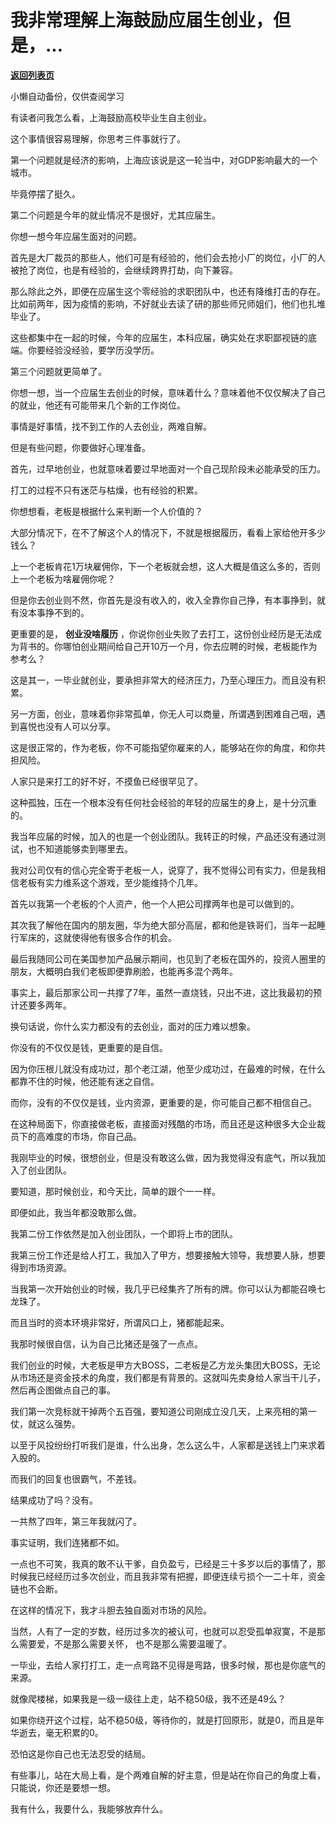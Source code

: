 # 我非常理解上海鼓励应届生创业，但是，...

[**返回列表页**](/gzh/记忆承载3)

小懒自动备份，仅供查阅学习

有读者问我怎么看，上海鼓励高校毕业生自主创业。  

  

这个事情很容易理解，你思考三件事就行了。  

  

第一个问题就是经济的影响，上海应该说是这一轮当中，对GDP影响最大的一个城市。  

  

毕竟停摆了挺久。  

  

第二个问题是今年的就业情况不是很好，尤其应届生。  

  

你想一想今年应届生面对的问题。  

  

首先是大厂裁员的那些人，他们可是有经验的，他们会去抢小厂的岗位，小厂的人被抢了岗位，也是有经验的，会继续跨界打劫，向下兼容。

  

那么除此之外，即便在应届生这个零经验的求职团队中，也还有降维打击的存在。比如前两年，因为疫情的影响，不好就业去读了研的那些师兄师姐们，他们也扎堆毕业了。

  

这些都集中在一起的时候，今年的应届生，本科应届，确实处在求职鄙视链的底端。你要经验没经验，要学历没学历。  

  

第三个问题就更简单了。  

  

你想一想，当一个应届生去创业的时候，意味着什么？意味着他不仅仅解决了自己的就业，他还有可能带来几个新的工作岗位。

  

事情是好事情，找不到工作的人去创业，两难自解。  

  

但是有些问题，你要做好心理准备。

  

首先，过早地创业，也就意味着要过早地面对一个自己现阶段未必能承受的压力。

  

打工的过程不只有迷茫与枯燥，也有经验的积累。

  

你想想看，老板是根据什么来判断一个人价值的？  

  

大部分情况下，在不了解这个人的情况下，不就是根据履历，看看上家给他开多少钱么？

  

上一个老板肯花1万块雇佣你，下一个老板就会想，这人大概是值这么多的，否则上一个老板为啥雇佣你呢？

  

但是你去创业则不然，你首先是没有收入的，收入全靠你自己挣，有本事挣到，就有没本事挣不到的。  

  

更重要的是， **创业没啥履历**
，你说你创业失败了去打工，这份创业经历是无法成为背书的。你哪怕创业期间给自己开10万一个月，你去应聘的时候，老板能作为参考么？  

  

这是其一，一毕业就创业，要承担非常大的经济压力，乃至心理压力。而且没有积累。  

  

另一方面，创业，意味着你非常孤单，你无人可以商量，所谓遇到困难自己咽，遇到喜悦也没有人可以分享。  

  

这是很正常的，作为老板，你不可能指望你雇来的人，能够站在你的角度，和你共担风险。  

  

人家只是来打工的好不好，不摸鱼已经很罕见了。

  

这种孤独，压在一个根本没有任何社会经验的年轻的应届生的身上，是十分沉重的。

  

我当年应届的时候，加入的也是一个创业团队。我转正的时候，产品还没有通过测试，也不知道能够卖到哪里去。

  

我对公司仅有的信心完全寄于老板一人，说穿了，我不觉得公司有实力，但是我相信老板有实力维系这个游戏，至少能维持个几年。

  

首先以我第一个老板的个人资产，他一个人把公司撑两年也是可以做到的。

  

其次我了解他在国内的朋友圈，华为绝大部分高层，都和他是铁哥们，当年一起睡行军床的，这就使得他有很多合作的机会。  

  

最后我随同公司在美国参加产品展示期间，也见到了老板在国外的，投资人圈里的朋友，大概明白我们老板即便靠刷脸，也能再多混个两年。

  

事实上，最后那家公司一共撑了7年，虽然一直烧钱，只出不进，这比我最初的预计还要多两年。

  

换句话说，你什么实力都没有的去创业，面对的压力难以想象。

  

你没有的不仅仅是钱，更重要的是自信。  

  

因为你压根儿就没有成功过，那个老江湖，他至少成功过，在最难的时候，在什么都靠不住的时候，他还能有迷之自信。

  

而你，没有的不仅仅是钱，业内资源，更重要的是，你可能自己都不相信自己。

  

在这种局面下，你直接做老板，直接面对残酷的市场，而且还是这种很多大企业裁员下的高难度的市场，你自己品。

  

我刚毕业的时候，很想创业，但是没有敢这么做，因为我觉得没有底气，所以我加入了创业团队。  

  

要知道，那时候创业，和今天比，简单的跟个一一样。

  

即便如此，我当年都没敢那么做。

  

我第二份工作依然是加入创业团队，一个即将上市的团队。

  

我第三份工作还是给人打工，我加入了甲方，想要接触大领导，我想要人脉，想要得到市场资源。

  

当我第一次开始创业的时候，我几乎已经集齐了所有的牌。你可以认为都能召唤七龙珠了。

  

而且当时的资本环境非常好，所谓风口上，猪都能起来。

  

我那时候很自信，认为自己比猪还是强了一点点。  

  

我们创业的时候，大老板是甲方大BOSS，二老板是乙方龙头集团大BOSS，无论从市场还是资金技术的角度，我们都是有背景的。这就叫先卖身给人家当干儿子，然后再企图做点自己的事。  

  

我们第一次竞标就干掉两个五百强，要知道公司刚成立没几天，上来亮相的第一仗，就这么强势。

  

以至于风投纷纷打听我们是谁，什么出身，怎么这么牛，人家都是送钱上门来求着入股的。  

  

而我们的回复也很霸气，不差钱。

  

结果成功了吗？没有。

  

一共熬了四年，第三年我就闪了。

  

事实证明，我们连猪都不如。

  

一点也不可笑，我真的敢不认干爹，自负盈亏，已经是三十多岁以后的事情了，那时候我已经经历过多次创业，而且我非常有把握，即便连续亏损个一二十年，资金链也不会断。

  

在这样的情况下，我才斗胆去独自面对市场的风险。

  

当然，人有了一定的岁数，经历过多次的被认可，也就可以忍受孤单寂寞，不是那么需要爱，不是那么需要关怀， 也不是那么需要温暖了。

  

一毕业，去给人家打打工，走一点弯路不见得是弯路，很多时候，那也是你底气的来源。

  

就像爬楼梯，如果我是一级一级往上走，站不稳50级，我不还是49么？

  

如果你绕开这个过程，站不稳50级，等待你的，就是打回原形，就是0，而且是年华逝去，毫无积累的0。

  

恐怕这是你自己也无法忍受的结局。

  

有些事儿，站在大局上看，是个两难自解的好主意，但是站在你自己的角度上看，只能说，你还是要想一想。

  

我有什么，我要什么，我能够放弃什么。


